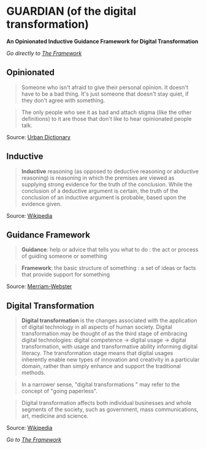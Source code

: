 # GUARDIAN (of the digital transformation)
**An Opinionated Inductive Guidance Framework for Digital Transformation**

*Go directly to [The Framework](https://guardian-framework.github.io/framework/)*

## Opinionated
> Someone who isn't afraid to give their personal opinion. It doesn't have to be a bad thing. It's just someone that doesn't stay quiet, if they don't agree with something.

> The only people who see it as bad and attach stigma (like the other definitions) to it are those that don't like to hear opinionated people talk.

Source: [Urban Dictionary](http://www.urbandictionary.com/define.php?term=Opinionated)

## Inductive
> **Inductive** reasoning (as opposed to deductive reasoning or abductive reasoning) is reasoning in which the premises are viewed as supplying strong evidence for the truth of the conclusion. While the conclusion of a deductive argument is certain, the truth of the conclusion of an inductive argument is probable, based upon the evidence given.

Source: [Wikipedia](https://en.wikipedia.org/wiki/Inductive_reasoning)

## Guidance Framework
> **Guidance**: help or advice that tells you what to do : the act or process of guiding someone or something

> **Framework**: the basic structure of something : a set of ideas or facts that provide support for something

Source: [Merriam-Webster](http://www.merriam-webster.com/)

## Digital Transformation
> **Digital transformation** is the changes associated with the application of digital technology in all aspects of human society. Digital transformation may be thought of as the third stage of embracing digital technologies: digital competence → digital usage → digital transformation, with usage and transformative ability informing digital literacy. The transformation stage means that digital usages inherently enable new types of innovation and creativity in a particular domain, rather than simply enhance and support the traditional methods.

> In a narrower sense, "digital transformations " may refer to the concept of "going paperless".

> Digital transformation affects both individual businesses and whole segments of the society, such as government, mass communications, art, medicine and science.

Source: [Wikipedia](https://en.wikipedia.org/wiki/Digital_transformation)

*Go to [The Framework](https://guardian-framework.github.io/framework/)*
